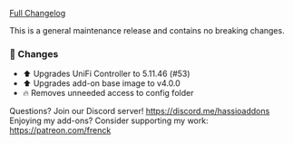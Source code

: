 [Full Changelog][changelog]

This is a general maintenance release and contains no breaking changes.

### :hammer: Changes

- :arrow_up: Upgrades UniFi Controller to 5.11.46 (#53)
- :arrow_up: Upgrades add-on base image to v4.0.0
- :fire: Removes unneeded access to config folder

[changelog]: https://github.com/hassio-addons/addon-unifi/compare/v0.12.0...v0.13.0

Questions? Join our Discord server! https://discord.me/hassioaddons
Enjoying my add-ons? Consider supporting my work: https://patreon.com/frenck